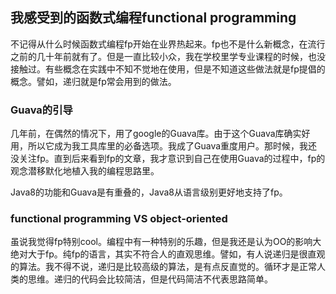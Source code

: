 ## 我感受到的函数式编程functional programming

不记得从什么时候函数式编程fp开始在业界热起来。fp也不是什么新概念，在流行之前的几十年前就有了。但是一直比较小众，我在学校里学专业课程的时候，也没接触过。有些概念在实践中不知不觉地在使用，但是不知道这些做法就是fp提倡的概念。譬如，递归就是fp常会用到的做法。


### Guava的引导
几年前，在偶然的情况下，用了google的Guava库。由于这个Guava库确实好用，所以它成为我工具库里的必备选项。我成了Guava重度用户。那时候，我还没关注fp。直到后来看到fp的文章，我才意识到自己在使用Guava的过程中，fp的观念潜移默化地植入我的编程思路里。

Java8的功能和Guava是有重叠的，Java8从语言级别更好地支持了fp。

### functional programming VS object-oriented
虽说我觉得fp特别cool。编程中有一种特别的乐趣，但是我还是认为OO的影响大绝对大于fp。纯fp的语言，其实不符合人的直观思维。譬如，有人说递归是很直观的算法。我不得不说，递归是比较高级的算法，是有点反直觉的。循环才是正常人类的思维。递归的代码会比较简洁，但是代码简洁不代表思路简单。



